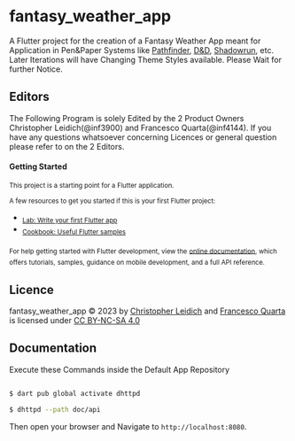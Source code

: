 # fantasy_weather_app

A Flutter project for the creation of a Fantasy Weather App meant for Application in Pen&Paper Systems like 
[Pathfinder](https://paizo.com/pathfinder), [D&D](https://en.wikipedia.org/wiki/Dungeons_%26_Dragons), [Shadowrun](https://pegasus.de/shadowrun), etc.
Later Iterations will have Changing Theme Styles available. Please Wait for further Notice.

## Editors
The Following Program is solely Edited by the 2 Product Owners Christopher Leidich(@inf3900) and Francesco Quarta(@inf4144). 
If you have any questions whatsoever concerning Licences or general question please refer to on the 2 Editors.

#### Getting Started

<sub>This project is a starting point for a Flutter application.</sub>

<sub>A few resources to get you started if this is your first Flutter project:</sub>

- <sub>[Lab: Write your first Flutter app](https://docs.flutter.dev/get-started/codelab)</sub>
- <sub>[Cookbook: Useful Flutter samples](https://docs.flutter.dev/cookbook)</sub>

<sub>For help getting started with Flutter development, view the</sub>
<sub>[online documentation](https://docs.flutter.dev/), which offers tutorials,</sub>
<sub>samples, guidance on mobile development, and a full API reference.</sub>

## Licence

fantasy_weather_app © 2023 by [Christopher Leidich](https://gitlab.ai.it.hs-worms.de/inf3900) and [Francesco Quarta](https://gitlab.ai.it.hs-worms.de/inf4144) is licensed under [CC BY-NC-SA 4.0](http://creativecommons.org/licenses/by-nc-sa/4.0/)

## Documentation

Execute these Commands inside the Default App Repository

```bash

$ dart pub global activate dhttpd

$ dhttpd --path doc/api
```

Then open your browser and Navigate to `http://localhost:8080`.